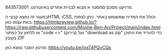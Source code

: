 פרויקט מסכם סמסטר א
מבוא לבניית אתרים באינטרנט.
843573001.

במעגר זה נמצא קבצי הHTML וCSS, וכולל את המדיה שמשומש באתר.
ניתן לצפות באת עצמו כאן: 
    https://htmlpreview.github.io/?https://raw.githubusercontent.com/Moshe-Ben-Ari/Project/main/index.html
או ללחוץ על כפתור "code <>" (בירוק) ועל "download as zip" כדי להוריד את התוכן בקובץ ZIP

סרטון הסבר נמצא כאן:
    https://youtu.be/ixsT4PQyCQs
    

